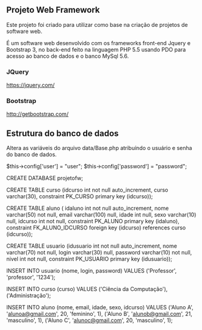 <h2>Projeto Web Framework</h2>


Este projeto foi criado para utilizar como base na criação de projetos de software web. 

É um software web desenvolvido com os frameworks front-end Jquery e Bootstrap 3, no back-end feito na linguagem PHP 5.5 usando PDO para acesso ao banco de dados e o banco  MySql 5.6.


<h3>JQuery</h3>

https://jquery.com/

<h3>Bootstrap</h3>

http://getbootstrap.com/

<h2>Estrutura do banco de dados</h2>

Altera as variáveis do arquivo data/Base.php atribuíndo o usuário e senha do banco de dados.

$this->config['user']     = "user";
$this->config['password'] = "password";

CREATE DATABASE projetofw;  

CREATE TABLE curso (idcurso int not null auto_increment, curso varchar(30), constraint PK_CURSO primary key (idcurso));

CREATE TABLE aluno ( idaluno int not null auto_increment, nome varchar(50) not null, email varchar(100) null, idade int null, sexo varchar(10) null, idcurso int not null, constraint PK_ALUNO primary key (idaluno), constraint FK_ALUNO_IDCURSO foreign key (idcurso) references curso (idcurso));

CREATE TABLE usuario (idusuario int not null auto_increment, nome varchar(70) not null, login varchar(30) null, password varchar(10) not null, nivel int not null, constraint PK_USUARIO primary key (idusuario));

INSERT INTO usuario (nome, login, password) VALUES ('Professor', 'professor', '1234');

INSERT INTO curso (curso) VALUES ('Ciência da Computação'), ('Administração');

INSERT INTO aluno (nome, email, idade, sexo, idcurso) VALUES ('Aluno A', 'alunoa@gmail.com', 20, 'feminino', 1), ('Aluno B', 'alunob@gmail.com', 21, 'masculino', 1), ('Aluno C', 'alunoc@gmail.com', 20, 'masculino', 1);
